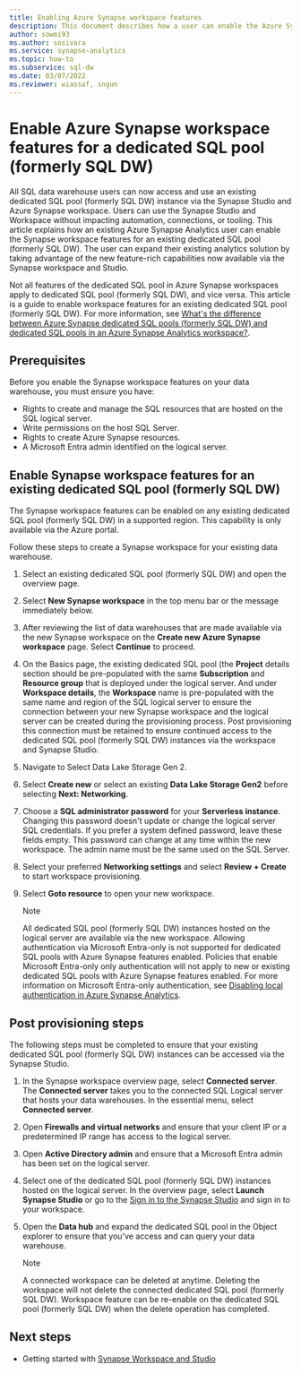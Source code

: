 ```yaml
---
title: Enabling Azure Synapse workspace features
description: This document describes how a user can enable the Azure Synapse workspace features on an existing dedicated SQL pool (formerly SQL DW).  
author: sowmi93
ms.author: sosivara
ms.service: synapse-analytics
ms.topic: how-to
ms.subservice: sql-dw
ms.date: 03/07/2022
ms.reviewer: wiassaf, sngun
---
```


# Enable Azure Synapse workspace features for a dedicated SQL pool (formerly SQL DW)

All SQL data warehouse users can now access and use an existing dedicated SQL pool (formerly SQL DW) instance via the Synapse Studio and Azure Synapse workspace. Users can use the Synapse Studio and Workspace without impacting automation, connections, or tooling. This article explains how an existing Azure Synapse Analytics user can enable the Synapse workspace features for an existing dedicated SQL pool (formerly SQL DW). The user can expand their existing analytics solution by taking advantage of the new feature-rich capabilities now available via the Synapse workspace and Studio.

Not all features of the dedicated SQL pool in Azure Synapse workspaces apply to dedicated SQL pool (formerly SQL DW), and vice versa. This article is a guide to enable workspace features for an existing dedicated SQL pool (formerly SQL DW). For more information, see [What's the difference between Azure Synapse dedicated SQL pools (formerly SQL DW) and dedicated SQL pools in an Azure Synapse Analytics workspace?](https://techcommunity.microsoft.com/t5/azure-synapse-analytics-blog/msft-docs-what-s-the-difference-between-synapse-formerly-sql-dw/ba-p/3597772). 

## Prerequisites
Before you enable the Synapse workspace features on your data warehouse, you must ensure you have:

- Rights to create and manage the SQL resources that are hosted on the SQL logical server.
- Write permissions on the host SQL Server. 
- Rights to create Azure Synapse resources.
- A Microsoft Entra admin identified on the logical server.

## Enable Synapse workspace features for an existing dedicated SQL pool (formerly SQL DW)

The Synapse workspace features can be enabled on any existing dedicated SQL pool (formerly SQL DW) in a supported region. This capability is only available via the Azure portal.

Follow these steps to create a Synapse workspace for your existing data warehouse.
1. Select an existing dedicated SQL pool (formerly SQL DW) and open the overview page.
2. Select **New Synapse workspace** in the top menu bar or the message immediately below.
3. After reviewing the list of data warehouses that are made available via the new Synapse workspace on the **Create new Azure Synapse workspace** page. Select **Continue** to proceed.
4. On the Basics page, the existing dedicated SQL pool (the **Project** details section should be pre-populated with the same **Subscription** and **Resource group** that is deployed under the logical server. And under **Workspace details**, the **Workspace** name is pre-populated with the same name and region of the SQL logical server to ensure the connection between your new Synapse workspace and the logical server can be created during the provisioning process. Post provisioning this connection must be retained to ensure continued access to the dedicated SQL pool (formerly SQL DW) instances via the workspace and Synapse Studio.
5. Navigate to Select Data Lake Storage Gen 2.
6. Select **Create new** or select an existing **Data Lake Storage Gen2** before selecting **Next: Networking**.
7. Choose a **SQL administrator password** for your **Serverless instance**. Changing this password doesn't update or change the logical server SQL credentials. If you prefer a system defined password, leave these fields empty. This password can change at any time within the new workspace. The admin name must be the same used on the SQL Server.
8. Select your preferred **Networking settings** and select **Review + Create** to start workspace provisioning.
9. Select **Goto resource** to open your new workspace.

    > [!NOTE]
    > All dedicated SQL pool (formerly SQL DW) instances hosted on the logical server are available via the new workspace.
    > Allowing authentication via Microsoft Entra-only is not supported for dedicated SQL pools with Azure Synapse features enabled. Policies that enable Microsoft Entra-only only authentication will not apply to new or existing dedicated SQL pools with Azure Synapse features enabled. For more information on Microsoft Entra-only authentication, see [Disabling local authentication in Azure Synapse Analytics](../sql/active-directory-authentication.md).

## Post provisioning steps
The following steps must be completed to ensure that your existing dedicated SQL pool (formerly SQL DW) instances can be accessed via the Synapse Studio.
1. In the Synapse workspace overview page, select **Connected server**. The **Connected server** takes you to the connected SQL Logical server that hosts your data warehouses. In the essential menu, select **Connected server**.
2. Open **Firewalls and virtual networks** and ensure that your client IP or a predetermined IP range has access to the logical server.
3. Open **Active Directory admin** and ensure that a Microsoft Entra admin has been set on the logical server.
4. Select one of the dedicated SQL pool (formerly SQL DW) instances hosted on the logical server. In the overview page, select **Launch Synapse Studio** or go to the [Sign in to the Synapse Studio](https://web.azuresynapse.net) and sign in to your workspace.
5. Open the **Data hub** and expand the dedicated SQL pool in the Object explorer to ensure that you've access and can query your data warehouse.

    > [!NOTE] 
    > A connected workspace can be deleted at anytime. Deleting the workspace will not delete the connected dedicated SQL pool (formerly SQL DW). Workspace feature can be re-enable on the dedicated SQL pool (formerly SQL DW) when the delete operation has completed.

## Next steps

- Getting started with [Synapse Workspace and Studio](../get-started.md)
